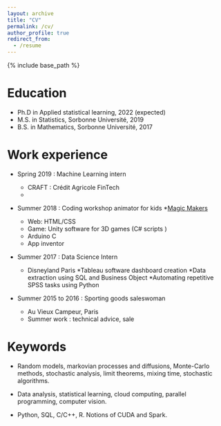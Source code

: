 ```yaml
---
layout: archive
title: "CV"
permalink: /cv/
author_profile: true
redirect_from:
  - /resume
---
```


{% include base_path %}

Education
======
* Ph.D in Applied statistical learning, 2022 (expected)
* M.S. in Statistics, Sorbonne Université, 2019
* B.S. in Mathematics, Sorbonne Université, 2017

Work experience
======

* Spring 2019 : Machine Learning intern
  * CRAFT : Crédit Agricole FinTech
  * 

* Summer 2018 : Coding workshop animator for kids
  *[Magic Makers](https://www.magicmakers.fr/)
    * Web: HTML/CSS
    * Game: Unity software for 3D games (C# scripts )
    * Arduino C
    * App inventor
  
* Summer 2017 : Data Science Intern
  * Disneyland Paris
    *Tableau software dashboard creation
    *Data extraction using SQL and Business Object
    *Automating repetitive SPSS tasks using Python

* Summer 2015 to 2016 : Sporting goods saleswoman
  * Au Vieux Campeur, Paris
  * Summer work : technical advice, sale

Keywords
======
* Random models, markovian processes and diffusions, Monte-Carlo methods, stochastic analysis, limit theorems, mixing time, stochastic algorithms.

* Data analysis, statistical learning, cloud computing, parallel programming, computer vision.

* Python, SQL, C/C++, R. Notions of CUDA and Spark.
